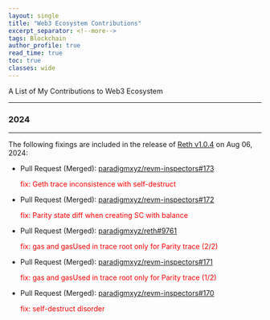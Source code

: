 ```yaml
---
layout: single
title: "Web3 Ecosystem Contributions"
excerpt_separator: <!--more-->
tags: Blockchain
author_profile: true
read_time: true
toc: true
classes: wide
---
```


A List of My Contributions to Web3 Ecosystem

<!--more-->

---

### 2024

---
The following fixings are included in the release of [Reth v1.0.4](https://github.com/paradigmxyz/reth/releases/tag/v1.0.4) on Aug 06, 2024:

- Pull Request (Merged): [paradigmxyz/revm-inspectors#173](https://github.com/paradigmxyz/revm-inspectors/pull/173)

    <span style="color:Red">fix: Geth trace inconsistence with self-destruct</span>

- Pull Request (Merged): [paradigmxyz/revm-inspectors#172](https://github.com/paradigmxyz/revm-inspectors/pull/172)

    <span style="color:Red">fix: Parity state diff when creating SC with balance</span>

- Pull Request (Merged): [paradigmxyz/reth#9761](https://github.com/paradigmxyz/reth/pull/9761)

    <span style="color:Red">fix: gas and gasUsed in trace root only for Parity trace (2/2)</span>

- Pull Request (Merged): [paradigmxyz/revm-inspectors#171](https://github.com/paradigmxyz/revm-inspectors/pull/171)

    <span style="color:Red">fix: gas and gasUsed in trace root only for Parity trace (1/2)</span>

- Pull Request (Merged): [paradigmxyz/revm-inspectors#170](https://github.com/paradigmxyz/revm-inspectors/pull/170)

    <span style="color:Red">fix: self-destruct disorder</span>